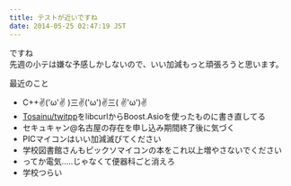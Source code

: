 ```yaml
---
title: テストが近いですね
date: 2014-05-25 02:47:19 JST
---
```

ですね  
先週の小テは嫌な予感しかしないので、いい加減もっと頑張ろうと思います。

最近のこと

* C++✌('ω'✌ )三✌('ω')✌三( ✌'ω')✌
* [Tosainu/twitpp](https://github.com/Tosainu/twitpp "Tosainu/twitpp")をlibcurlからBoost.Asioを使ったものに書き直してる
* セキュキャン@名古屋の存在を申し込み期間終了後に気づく
* PICマイコンはいい加減滅びてください
* 学校図書館さんもピックソマイコンの本をこれ以上増やさないでください
* ってか電気.....じゃなくて便器科ごと消えろ
* 学校つらい
